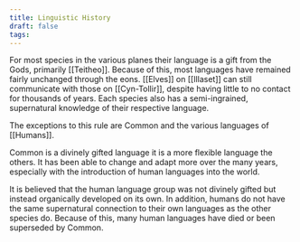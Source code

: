 ```yaml
---
title: Linguistic History
draft: false
tags:
---
```

 
For most species in the various planes their language is a gift from the Gods, primarily [[Teitheo]]. Because of this, most languages have remained fairly unchanged through the eons. [[Elves]] on [[Illaset]] can still communicate with those on [[Cyn-Tollir]], despite having little to no contact for thousands of years. Each species also has a semi-ingrained, supernatural knowledge of their respective language. 

The exceptions to this rule are Common and the various languages of [[Humans]]. 

Common is a divinely gifted language it is a more flexible language the others. It has been able to change and adapt more over the many years, especially with the introduction of human languages into the world. 

It is believed that the human language group was not divinely gifted but instead organically developed on its own. In addition, humans do not have the same supernatural connection to their own languages as the other species do. Because of this, many human languages have died or been superseded by Common. 